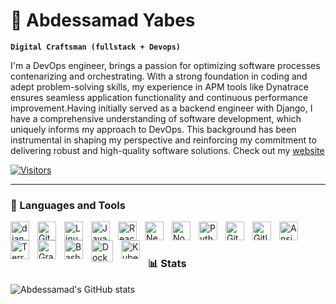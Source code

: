 

# 🛵 Abdessamad Yabes

**`Digital Craftsman (fullstack + Devops)`**


I'm a DevOps engineer, brings a passion for optimizing software processes contenarizing and orchestrating. With a strong foundation in coding and adept problem-solving skills, my experience in APM tools like Dynatrace ensures seamless application functionality and continuous performance improvement.Having initially served as a backend engineer with Django, I have a comprehensive understanding of software development, which uniquely informs my approach to DevOps. This background has been instrumental in shaping my perspective and reinforcing my commitment to delivering robust and high-quality software solutions.
Check out my [website](https://Abdessamad.dev)
<br />

[![Visitors](https://api.visitorbadge.io/api/daily?path=https%3A%2F%2Fgithub.com%2FAbdessamad-Y&countColor=%23dce775&style=flat&labelStyle=lower)](https://visitorbadge.io/status?path=https%3A%2F%2Fgithub.com%2FAbdessamad-Y)

---
### 🧰 Languages and Tools


<img align="left" alt="django" width="30px" style="padding-right:10px;" src="https://cdn.jsdelivr.net/gh/devicons/devicon/icons/django/django-plain.svg" />
<img align="left" alt="Git" width="30px" style="padding-right:10px;" src="https://cdn.jsdelivr.net/gh/devicons/devicon/icons/git/git-original.svg" />
<img align="left" alt="Linux" width="30px" style="padding-right:10px;" src="https://cdn.jsdelivr.net/gh/devicons/devicon/icons/linux/linux-original.svg" />
<img align="left" alt="JavaScript" width="30px" style="padding-right:10px;" src="https://cdn.jsdelivr.net/gh/devicons/devicon/icons/javascript/javascript-plain.svg" />
<img align="left" alt="React" width="30px" style="padding-right:10px;" src="https://cdn.jsdelivr.net/gh/devicons/devicon/icons/react/react-original.svg" />
<img align="left" alt="Nextjs" width="30px" style="padding-right:10px;" src="https://cdn.jsdelivr.net/gh/devicons/devicon/icons/nextjs/nextjs-original.svg" />
<img align="left" alt="NodeJS" width="30px" style="padding-right:10px;" src="https://cdn.jsdelivr.net/gh/devicons/devicon/icons/nodejs/nodejs-original.svg" />
<img align="left" alt="Python" width="30px" style="padding-right:10px;" src="https://cdn.jsdelivr.net/gh/devicons/devicon/icons/python/python-plain.svg" />
<img align="left" alt="GitHub" width="30px" style="padding-right:10px;" src="https://cdn.jsdelivr.net/gh/devicons/devicon/icons/github/github-original.svg" />
<img align="left" alt="Gitlab" width="30px" style="padding-right:10px;" src="https://cdn.jsdelivr.net/gh/devicons/devicon/icons/gitlab/gitlab-original.svg" />
<img align="left" alt="Ansible" width="30px" style="padding-right:10px;" src="https://cdn.jsdelivr.net/gh/devicons/devicon/icons/ansible/ansible-original.svg" />
<img align="left" alt="Terraform" width="30px" style="padding-right:10px;"
src="https://cdn.jsdelivr.net/gh/devicons/devicon/icons/terraform/terraform-original.svg" />
<img align="left" alt="Grafana" width="30px" style="padding-right:10px;"
src="https://cdn.jsdelivr.net/gh/devicons/devicon/icons/grafana/grafana-original.svg" />
<img align="left" alt="Bash" width="30px" style="padding-right:10px;" src="https://cdn.jsdelivr.net/gh/devicons/devicon/icons/bash/bash-original.svg" />
<img align="left" alt="Docker" width="35px" style="padding-right:10px;" src="https://cdn.jsdelivr.net/gh/devicons/devicon/icons/docker/docker-plain.svg" />
<img align="left" alt="Kubernetes" width="30px" style="padding-right:10px;" src="https://cdn.jsdelivr.net/gh/devicons/devicon/icons/kubernetes/kubernetes-plain.svg" />
<br />

#

### 📊 Stats


![Abdessamad's GitHub stats](https://github-readme-stats.vercel.app/api?username=Abdessamad-Y&show_icons=true&theme=blueberry) 

